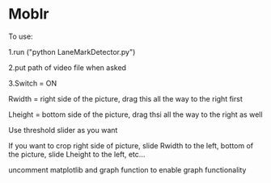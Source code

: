 # Moblr

To use:

1.run ("python LaneMarkDetector.py") 

2.put path of video file when asked

3.Switch = ON

  Rwidth = right side of the picture, drag this all the way to the right first
  
  Lheight = bottom side of the picture, drag thsi all the way to the right as well
  
  Use threshold slider as you want
  
  If you want to crop right side of picture, slide Rwidth to the left, bottom of the picture, slide Lheight to the left, etc...

uncomment matplotlib and graph function to enable graph functionality
